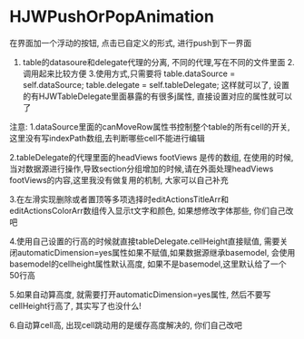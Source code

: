 # HJWPushOrPopAnimation
在界面加一个浮动的按钮, 点击已自定义的形式, 进行push到下一界面

1. table的datasoure和delegate代理的分离, 不同的代理,写在不同的文件里面
2.调用起来比较方便
3.使用方式,只需要将
table.dataSource = self.dataSource;
table.delegate = self.tableDelegate;
这样就可以了, 设置的有HJWTableDelegate里面暴露的有很多j属性, 直接设置对应的属性就可以了


注意:
1.dataSource里面的canMoveRow属性书控制整个table的所有cell的开关, 这里没有写indexPath数组,去判断哪些cell不能进行编辑

2.tableDelegate的代理里面的headViews  footViews 是传的数组, 在使用的时候, 当对数据源进行操作,导致section分组增加的时候,请在外面处理headViews  footViews的内容,这里我没有做复用的机制, 大家可以自己补充

3.在左滑实现删除或者置顶等多项选择时editActionsTitleArr和editActionsColorArr数组传入显示t文字和颜色, 如果想修改字体那些, 你们自己改吧

4.使用自己设置的行高的时候就直接tableDelegate.cellHeight直接赋值,  需要关闭automaticDimension=yes属性如果不赋值,如果数据源继承basemodel, 会使用basemodel的cellheight属性默认高度, 如果不是basemodel,这里默认给了一个50行高

5.如果自动算高度, 就需要打开automaticDimension=yes属性, 然后不要写cellHeight行高了, 其实写了也没什么!

6.自动算cell高, 出现cell跳动用的是缓存高度解决的, 你们自己改吧

